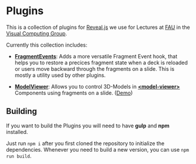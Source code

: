 # Plugins

This is a collection of plugins for [Reveal.js](https://github.com/hakimel/reveal.js) we use for Lectures at [FAU](https://www.fau.de) in the [Visual Computing Group](https://lgdv.tf.fau.de).

Currently this collection includes:
- [**FragmentEvents**](https://github.com/frankbauer/reveal-js-plugins/tree/master/dist/fragmentEvents): Adds a more versatile Fragment Event hook, that helps you to restore a precices fragment state when a deck is reloaded or users move backward through the fragments on a slide. This is mostly a utility used by other plugins.

- [**ModelViewer**](https://github.com/frankbauer/reveal-js-plugins/tree/master/dist/modelViewer): Allows you to control 3D-Models in [**&lt;model-viewer&gt;**](https://modelviewer.dev) Components using fragments on a slide. ([Demo](https://frankbauer.github.io/reveal-js-demos/modelViewer/demo.html))


## Building
If you want to build the Plugins you will need to have **gulp** and **npm** installed.

Just run `npm i` after you first cloned the repository to initialize the dependencies. Whenever you need to build a new version, you can use `npm run build`.
